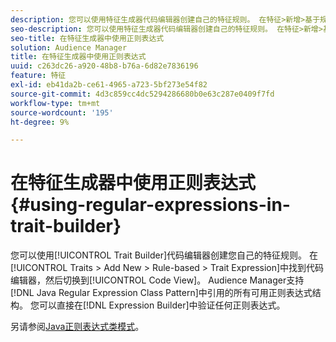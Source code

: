 ```yaml
---
description: 您可以使用特征生成器代码编辑器创建自己的特征规则。 在特征>新增>基于规则>特征表达式中查找代码编辑器，然后切换到代码视图。 Audience Manager支持在Java正则表达式类模式中引用的所有可用正则表达式结构。 您可以直接在表达式生成器中验证任何正则表达式。
seo-description: 您可以使用特征生成器代码编辑器创建自己的特征规则。 在特征>新增>基于规则>特征表达式中查找代码编辑器，然后切换到代码视图。 Audience Manager支持在Java正则表达式类模式中引用的所有可用正则表达式结构。 您可以直接在表达式生成器中验证任何正则表达式。
seo-title: 在特征生成器中使用正则表达式
solution: Audience Manager
title: 在特征生成器中使用正则表达式
uuid: c263dc26-a920-48b8-b76a-6d82e7836196
feature: 特征
exl-id: eb41da2b-ce61-4965-a723-5bf273e54f82
source-git-commit: 4d3c859cc4dc5294286680b0e63c287e0409f7fd
workflow-type: tm+mt
source-wordcount: '195'
ht-degree: 9%

---
```


# 在特征生成器中使用正则表达式 {#using-regular-expressions-in-trait-builder}

您可以使用[!UICONTROL Trait Builder]代码编辑器创建您自己的特征规则。 在[!UICONTROL Traits > Add New > Rule-based > Trait Expression]中找到代码编辑器，然后切换到[!UICONTROL Code View]。 Audience Manager支持[!DNL Java Regular Expression Class Pattern]中引用的所有可用正则表达式结构。 您可以直接在[!DNL Expression Builder]中验证任何正则表达式。

另请参阅[Java正则表达式类模式](https://docs.oracle.com/javase/7/docs/api/java/util/regex/Pattern.html)。
